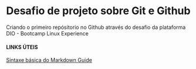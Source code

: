 # Desafio de projeto sobre Git e Github 
Criando o primeiro repósitorio no Github através do desafio da plataforma DIO - Bootcamp Linux Experience

#### LINKS ÚTEIS 
[Sintaxe básica do Markdown Guide](https://www.markdownguide.org/basic-syntax/)
